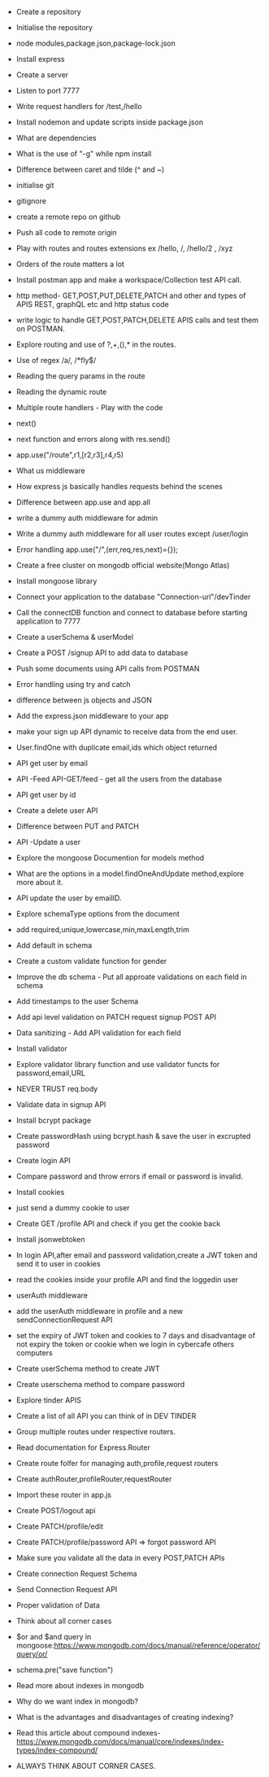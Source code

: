- Create a repository
- Initialise the repository
- node modules,package.json,package-lock.json
- Install express
- Create a server
- Listen to port 7777
- Write request handlers for /test,/hello
- Install nodemon and update scripts inside package.json
- What are dependencies
- What is the use of "-g" while npm install
- Difference between caret and tilde (^ and ~)

- initialise git
- gitignore
- create a remote repo on github
- Push all code to remote origin
- Play with routes and routes extensions ex /hello,  /, /hello/2 , /xyz
- Orders of the route matters a lot
- Install postman app and make a workspace/Collection test API call.
- http method- GET,POST,PUT,DELETE,PATCH and other and types of APIS REST, graphQL etc and http status code
- write logic to handle GET,POST,PATCH,DELETE APIS calls and test them on POSTMAN.
- Explore routing and use of ?,+,(),* in the routes.
- Use of regex /a/, /*fly$/
- Reading the query params in the route
- Reading the dynamic route

- Multiple route handlers - Play with the code
- next()
- next function and errors along with res.send()
- app.use("/route",r1,[r2,r3],r4,r5)
- What us middleware
- How express js basically handles requests behind the scenes
- Difference between app.use and app.all
- write a dummy auth middleware for admin
- Write a dummy auth middleware for all user routes except /user/login
- Error handling app.use("/",(err,req,res,next)={});

- Create a free cluster on mongodb official website(Mongo Atlas)
- Install mongoose library
- Connect your application to the database "Connection-url"/devTinder
- Call the connectDB function and connect to database before starting application to 7777
- Create a userSchema & userModel
- Create a POST /signup API to add data to database
- Push some documents using API calls from POSTMAN
- Error handling using try and catch

- difference between js objects and JSON
- Add the express.json middleware to your app
- make your sign up API dynamic to receive data from the end user.
- User.findOne with duplicate email,ids which object returned
- API get user by email
- API -Feed API-GET/feed - get all the users from the database
- API get user by id
- Create a delete user API
- Difference between PUT and PATCH
- API -Update a user
- Explore the mongoose Documention for models method
- What are the options in a model.findOneAndUpdate method,explore more about it.
- API update the user by emailID.

- Explore schemaType options from the document
- add required,unique,lowercase,min,maxLength,trim
- Add default in schema
- Create a custom validate function for gender
- Improve the db schema - Put all approate validations on each field in schema
- Add timestamps to the user Schema
- Add api level validation on PATCH request signup POST API
- Data sanitizing - Add API validation for each field
- Install validator
- Explore validator library function and use validator functs for password,email,URL
- NEVER TRUST req.body

- Validate data in signup API
- Install bcrypt package
- Create passwordHash using bcrypt.hash & save the user in excrupted password
- Create login API
- Compare password and throw errors if email or password is invalid.

- Install cookies
- just send a dummy cookie to user
- Create GET /profile API and check if you get the cookie back
- Install jsonwebtoken
- In login API,after email and password validation,create a JWT token and send it to user in cookies
- read the cookies inside your profile API and find the loggedin user
- userAuth middleware
- add the userAuth middleware in profile and a new sendConnectionRequest API
- set the expiry of JWT token and cookies to 7 days and disadvantage of not expiry the token or cookie when we login in cybercafe others computers
- Create userSchema method to create JWT
- Create userschema method to compare password

- Explore tinder APIS
- Create a list of all API you can think of in DEV TINDER
- Group multiple routes under respective routers.
- Read documentation for Express.Router
- Create route folfer for managing auth,profile,request routers
- Create authRouter,profileRouter,requestRouter
- Import these router in app.js
- Create POST/logout api
- Create PATCH/profile/edit 
- Create PATCH/profile/password API => forgot password API
- Make sure you validate all the data in every POST,PATCH APIs

- Create connection Request Schema
- Send Connection Request API
- Proper validation of Data
- Think about all corner cases
- $or and $and query in mongoose:https://www.mongodb.com/docs/manual/reference/operator/query/or/
- schema.pre("save function")
- Read more about indexes in mongodb
- Why do we want index in mongodb?
- What is the advantages and disadvantages of creating indexing?
- Read this article about compound indexes-https://www.mongodb.com/docs/manual/core/indexes/index-types/index-compound/
- ALWAYS THINK ABOUT CORNER CASES.